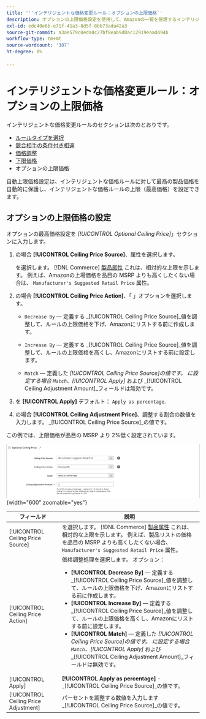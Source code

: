 ```yaml
---
title: '''インテリジェントな価格変更ルール：オプションの上限価格`'
description: オプションの上限価格設定を使用して、Amazonの一覧を管理するインテリジェントな価格ルールから最も高い製品価格を保護します。
exl-id: edc40e6b-e71f-41a3-8d5f-8bb73ada42a3
source-git-commit: a3ae579c0eda0c27bf8eab9d0ac12919eaad494b
workflow-type: tm+mt
source-wordcount: '387'
ht-degree: 0%

---
```


# インテリジェントな価格変更ルール：オプションの上限価格

インテリジェントな価格変更ルールのセクションは次のとおりです。

- [ルールタイプを選択](./intelligent-repricing-rules.md)
- [競合相手の条件付き相違](./competitor-conditional-variances.md)
- [価格調整](./price-adjustment.md)
- [下限価格](./floor-price.md)
- オプションの上限価格

自動上限価格設定は、インテリジェントな価格ルールに対して最高の製品価格を自動的に保護し、インテリジェントな価格ルールの上限（最高価格）を設定できます。

## オプションの上限価格の設定

オプションの最高価格設定を _[!UICONTROL Optional Ceiling Price]_」セクションに入力します。

1. の場合 **[!UICONTROL Ceiling Price Source]**、属性を選択します。

   を選択します。 [!DNL Commerce] [製品属性](https://experienceleague.adobe.com/docs/commerce-admin/catalog/product-attributes/product-attributes.html) これは、相対的な上限を示します。 例えば、Amazonの上場価格を品目の MSRP よりも高くしたくない場合は、 `Manufacturer's Suggested Retail Price` 属性。

1. の場合 **[!UICONTROL Ceiling Price Action]**、「 」オプションを選択します。

   - `Decrease By`  — 定義する _[!UICONTROL Ceiling Price Source]_値を調整して、ルールの上限価格を下げ、Amazonにリストする前に作成します。

   - `Increase By`  — 定義する _[!UICONTROL Ceiling Price Source]_値を調整して、ルールの上限価格を高くし、Amazonにリストする前に設定します。

   - `Match`  — 定義した _[!UICONTROL Ceiling Price Source]_の値です。 に設定する場合 `Match`、_[!UICONTROL Apply]_ および _[!UICONTROL Ceiling Adjustment Amount]_フィールドは無効です。

1. を **[!UICONTROL Apply]** デフォルト： `Apply as percentage`.

1. の場合 **[!UICONTROL Ceiling Adjustment Price]**、調整する割合の数値を入力します。 _[!UICONTROL Ceiling Price Source]_の値です。

この例では、上限価格が品目の MSRP より 2%低く設定されています。

![インテリジェントな価格変更ルール — オプションの上限価格](assets/ob-intelligent-price-rule-ceiling.png){width="600" zoomable="yes"}

| フィールド | 説明 |
|---|---|
| [!UICONTROL Ceiling Price Source] | を選択します。 [!DNL Commerce] [製品属性](https://experienceleague.adobe.com/docs/commerce-admin/catalog/product-attributes/product-attributes.html) これは、相対的な上限を示します。 例えば、製品リストの価格を品目の MSRP よりも高くしたくない場合、 `Manufacturer's Suggested Retail Price` 属性。 |
| [!UICONTROL Ceiling Price Action] | 価格調整処理を選択します。 オプション：<ul><li>**[!UICONTROL Decrease By]**  — 定義する _[!UICONTROL Ceiling Price Source]_値を調整して、ルールの上限価格を下げ、Amazonにリストする前に作成します。</li><li>**[!UICONTROL Increase By]**  — 定義する _[!UICONTROL Ceiling Price Source]_値を調整して、ルールの上限価格を高くし、Amazonにリストする前に設定します。</li><li>**[!UICONTROL Match]**  — 定義した _[!UICONTROL Ceiling Price Source]_の値です。 に設定する場合 `Match`、_[!UICONTROL Apply]_ および _[!UICONTROL Ceiling Adjustment Amount]_フィールドは無効です。</li></ul> |
| [!UICONTROL Apply] | **[!UICONTROL Apply as percentage]** - _[!UICONTROL Ceiling Price Source]_の値です。 |
| [!UICONTROL Ceiling Price Adjustment] | パーセントを調整する数値を入力します _[!UICONTROL Ceiling Price Source]_の値です。 |
